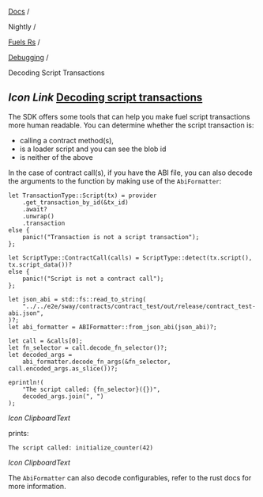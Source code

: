 [Docs](https://docs.fuel.network/) /

Nightly  /

[Fuels Rs](https://docs.fuel.network/docs/nightly/fuels-rs/) /

[Debugging](https://docs.fuel.network/docs/nightly/fuels-rs/debugging/) /

Decoding Script Transactions

## _Icon Link_ [Decoding script transactions](https://docs.fuel.network/docs/nightly/fuels-rs/debugging/decoding-script-transactions/\#decoding-script-transactions)

The SDK offers some tools that can help you make fuel script transactions more
human readable. You can determine whether the script transaction is:

- calling a contract method(s),
- is a loader script and you can see the blob id
- is neither of the above

In the case of contract call(s), if you have the ABI file, you can also decode
the arguments to the function by making use of the `AbiFormatter`:

```fuel_Box fuel_Box-idXKMmm-css
let TransactionType::Script(tx) = provider
    .get_transaction_by_id(&tx_id)
    .await?
    .unwrap()
    .transaction
else {
    panic!("Transaction is not a script transaction");
};

let ScriptType::ContractCall(calls) = ScriptType::detect(tx.script(), tx.script_data())?
else {
    panic!("Script is not a contract call");
};

let json_abi = std::fs::read_to_string(
    "../../e2e/sway/contracts/contract_test/out/release/contract_test-abi.json",
)?;
let abi_formatter = ABIFormatter::from_json_abi(json_abi)?;

let call = &calls[0];
let fn_selector = call.decode_fn_selector()?;
let decoded_args =
    abi_formatter.decode_fn_args(&fn_selector, call.encoded_args.as_slice())?;

eprintln!(
    "The script called: {fn_selector}({})",
    decoded_args.join(", ")
);

```

_Icon ClipboardText_

prints:

```fuel_Box fuel_Box-idXKMmm-css
The script called: initialize_counter(42)
```

_Icon ClipboardText_

The `AbiFormatter` can also decode configurables, refer to the rust docs for
more information.
